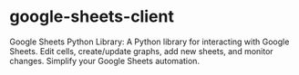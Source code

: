 # google-sheets-client
 Google Sheets Python Library: A Python library for interacting with Google Sheets. Edit cells, create/update graphs, add new sheets, and monitor changes. Simplify your Google Sheets automation.
